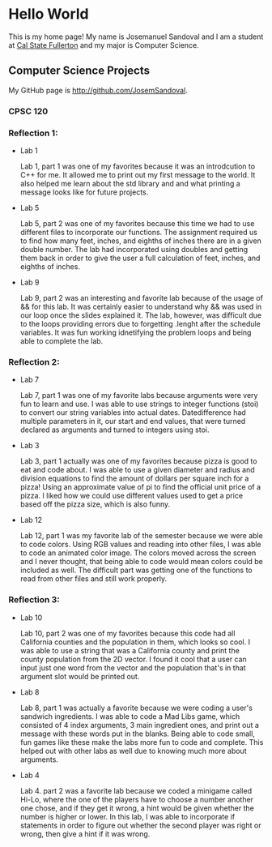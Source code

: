 # Hello World

This is my home page! My name is Josemanuel Sandoval and I am a student at [Cal State Fullerton](http://www.fullerton.edu/) and my major is Computer Science.

## Computer Science Projects

My GitHub page is http://github.com/JosemSandoval.

### CPSC 120

### Reflection 1: 

* Lab 1
    
    Lab 1, part 1 was one of my favorites because it was an introdcution to 
    C++ for me. It allowed me to print out my first message to the world. It 
    also helped me learn about the std library and and what printing a message 
    looks like for future projects. 
 
* Lab 5

    Lab 5, part 2 was one of my favorites because this time we had to use different 
    files to incorporate our functions. The assignment required us to find how many 
    feet, inches, and eighths of inches there are in a given double number. The lab 
    had incorporated using doubles and getting them back in order to give the user 
    a full calculation of feet, inches, and eighths of inches.

* Lab 9

    Lab 9, part 2 was an interesting and favorite lab because of the usage of && for 
    this lab. It was certainly easier to understand why && was used in our loop once
    the slides explained it. The lab, however, was difficult due to the loops providing 
    errors due to forgetting .lenght after the schedule variables. It was fun working
    idnetifying the problem loops and being able to complete the lab. 

### Reflection 2: 

* Lab 7

    Lab 7, part 1 was one of my favorite labs because arguments were very fun
    to learn and use. I was able to use strings to integer functions (stoi)
    to convert our string variables into actual dates. Datedifference had multiple
    parameters in it, our start and end values, that were turned declared as arguments 
    and turned to integers using stoi.

* Lab 3

    Lab 3, part 1 actually was one of my favorites because pizza is good to eat and 
    code about. I was able to use a given diameter and radius and division equations
    to find the amount of dollars per square inch for a pizza! Using an approximate value
    of pi to find the official unit price of a pizza. I liked how we could use different
    values used to get a price based off the pizza size, which is also funny.

* Lab 12 

    Lab 12, part 1 was my favorite lab of the semester because we were able to code 
    colors. Using RGB values and reading into other files, I was able to code an 
    animated color image. The colors moved across the screen and I never thought, that being
    able to code would mean colors could be included as well. The difficult
    part was getting one of the functions to read from other files and still work properly.

### Reflection 3: 

* Lab 10 

    Lab 10, part 2 was one of my favorites because this code had all California
    counties and the population in them, which looks so cool. I was able to use 
    a string that was a California county and print the county population from the 2D vector. 
    I found it cool that a user can input just one word from the vector and the population that's
    in that argument slot would be printed out. 

* Lab 8 

    Lab 8, part 1 was actually a favorite because we were coding a user's 
    sandwich ingredients. I was able to code a Mad Libs game, which consisted
    of 4 index arguments, 3 main ingredient ones, and print out a message with these 
    words put in the blanks. Being able to code small, fun games like these make
    the labs more fun to code and complete. This helped out with other labs
    as well due to knowing much more about arguments. 

* Lab 4

    Lab 4. part 2 was a favorite lab because we coded a minigame called Hi-Lo, where
    the one of the players have to choose a number another one chose, and if they get
    it wrong, a hint would be given whether the number is higher or lower. In this lab, 
    I was able to incorporate if statements in order to figure out whether the second 
    player was right or wrong, then give a hint if it was wrong.